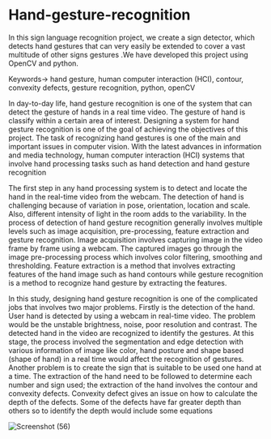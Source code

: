 # Hand-gesture-recognition

In this sign language recognition project, we create a sign detector, which detects hand
gestures that can very easily be extended to cover a vast multitude of other signs gestures .We
have developed this project using OpenCV and python.

Keywords-> hand gesture, human computer interaction (HCI), contour, convexity defects,
gesture recognition, python, openCV

In day-to-day life, hand gesture recognition is one of the system that can detect the gesture of
hands in a real time video. The gesture of hand is classify within a certain area of interest.
Designing a system for hand gesture recognition is one of the goal of achieving the objectives
of this project. The task of recognizing hand gestures is one of the main and important issues
in computer vision. With the latest advances in information and media technology, human
computer interaction (HCI) systems that involve hand processing tasks such as hand detection
and hand gesture recognition

The first step in any hand processing system is to detect and locate the hand in the real-time
video from the webcam. The detection of hand is challenging because of variation in pose,
orientation, location and scale. Also, different intensity of light in the room adds to the
variability. In the process of detection of hand gesture recognition generally involves multiple
levels such as image acquisition, pre-processing, feature extraction and gesture recognition.
Image acquisition involves capturing image in the video frame by frame using a webcam.
The captured images go through the image pre-processing process which involves color
filtering, smoothing and thresholding. Feature extraction is a method that involves extracting
features of the hand image such as hand contours while gesture recognition is a method to
recognize hand gesture by extracting the features.


In this study, designing hand gesture recognition is one of the complicated jobs that involves
two major problems. Firstly is the detection of the hand. User hand is detected by using a
webcam in real-time video. The problem would be the unstable brightness, noise, poor
resolution and contrast. The detected hand in the video are recognized to identify the
gestures. At this stage, the process involved the segmentation and edge detection with various
information of image like color, hand posture and shape based (shape of hand) in a real time
would affect the recognition of gestures. Another problem is to create the sign that is suitable
to be used one hand at a time. The extraction of the hand need to be followed to determine
each number and sign used; the extraction of the hand involves the contour and convexity
defects. Convexity defect gives an issue on how to calculate the depth of the defects. Some of
the defects have far greater depth than others so to identify the depth would include some
equations

![Screenshot (56)](https://user-images.githubusercontent.com/125593872/235828583-d525f143-d5fc-4109-b208-9a31e312789b.png)

